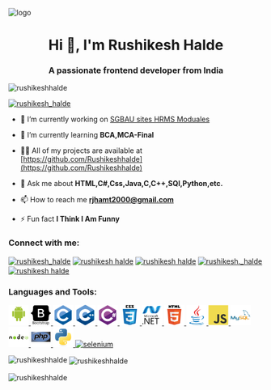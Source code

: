 
![logo](https://media.tenor.com/Vzk_9mrDqTAAAAAC/welcome-to-my-profile-welcome.gif)
<h1 align="center">Hi 👋, I'm Rushikesh Halde</h1>
<h3 align="center">A passionate frontend developer from India</h3>

<p align="left"> <img src="https://komarev.com/ghpvc/?username=rushikeshhalde&label=Profile%20views&color=0e75b6&style=flat" alt="rushikeshhalde" /> </p>

<p align="left"> <a href="https://twitter.com/rushikesh_halde" target="blank"><img src="https://img.shields.io/twitter/follow/rushikesh_halde?logo=twitter&style=for-the-badge" alt="rushikesh_halde" /></a> </p>

- 🔭 I’m currently working on [SGBAU sites HRMS Moduales](https://sgbau.ac.in/)

- 🌱 I’m currently learning **BCA,MCA-Final**

- 👨‍💻 All of my projects are available at [https://github.com/Rushikeshhalde](https://github.com/Rushikeshhalde)

- 💬 Ask me about **HTML,C#,Css,Java,C,C++,SQl,Python,etc.**

- 📫 How to reach me **rjhamt2000@gmail.com**

- ⚡ Fun fact **I Think I Am Funny**

<h3 align="left">Connect with me:</h3>
<p align="left">
<a href="https://twitter.com/rushikesh_halde" target="blank"><img align="center" src="https://raw.githubusercontent.com/rahuldkjain/github-profile-readme-generator/master/src/images/icons/Social/twitter.svg" alt="rushikesh_halde" height="30" width="40" /></a>
<a href="https://linkedin.com/in/rushikesh halde" target="blank"><img align="center" src="https://raw.githubusercontent.com/rahuldkjain/github-profile-readme-generator/master/src/images/icons/Social/linked-in-alt.svg" alt="rushikesh halde" height="30" width="40" /></a>
<a href="https://fb.com/rushikesh halde" target="blank"><img align="center" src="https://raw.githubusercontent.com/rahuldkjain/github-profile-readme-generator/master/src/images/icons/Social/facebook.svg" alt="rushikesh halde" height="30" width="40" /></a>
<a href="https://instagram.com/rushikesh._halde" target="blank"><img align="center" src="https://raw.githubusercontent.com/rahuldkjain/github-profile-readme-generator/master/src/images/icons/Social/instagram.svg" alt="rushikesh._halde" height="30" width="40" /></a>
<a href="https://www.youtube.com/c/rushikesh halde" target="blank"><img align="center" src="https://raw.githubusercontent.com/rahuldkjain/github-profile-readme-generator/master/src/images/icons/Social/youtube.svg" alt="rushikesh halde" height="30" width="40" /></a>
</p>

<h3 align="left">Languages and Tools:</h3>
<p align="left"> <a href="https://developer.android.com" target="_blank" rel="noreferrer"> <img src="https://raw.githubusercontent.com/devicons/devicon/master/icons/android/android-original-wordmark.svg" alt="android" width="40" height="40"/> </a> <a href="https://getbootstrap.com" target="_blank" rel="noreferrer"> <img src="https://raw.githubusercontent.com/devicons/devicon/master/icons/bootstrap/bootstrap-plain-wordmark.svg" alt="bootstrap" width="40" height="40"/> </a> <a href="https://www.cprogramming.com/" target="_blank" rel="noreferrer"> <img src="https://raw.githubusercontent.com/devicons/devicon/master/icons/c/c-original.svg" alt="c" width="40" height="40"/> </a> <a href="https://www.w3schools.com/cpp/" target="_blank" rel="noreferrer"> <img src="https://raw.githubusercontent.com/devicons/devicon/master/icons/cplusplus/cplusplus-original.svg" alt="cplusplus" width="40" height="40"/> </a> <a href="https://www.w3schools.com/cs/" target="_blank" rel="noreferrer"> <img src="https://raw.githubusercontent.com/devicons/devicon/master/icons/csharp/csharp-original.svg" alt="csharp" width="40" height="40"/> </a> <a href="https://www.w3schools.com/css/" target="_blank" rel="noreferrer"> <img src="https://raw.githubusercontent.com/devicons/devicon/master/icons/css3/css3-original-wordmark.svg" alt="css3" width="40" height="40"/> </a> <a href="https://dotnet.microsoft.com/" target="_blank" rel="noreferrer"> <img src="https://raw.githubusercontent.com/devicons/devicon/master/icons/dot-net/dot-net-original-wordmark.svg" alt="dotnet" width="40" height="40"/> </a> <a href="https://www.w3.org/html/" target="_blank" rel="noreferrer"> <img src="https://raw.githubusercontent.com/devicons/devicon/master/icons/html5/html5-original-wordmark.svg" alt="html5" width="40" height="40"/> </a> <a href="https://www.java.com" target="_blank" rel="noreferrer"> <img src="https://raw.githubusercontent.com/devicons/devicon/master/icons/java/java-original.svg" alt="java" width="40" height="40"/> </a> <a href="https://developer.mozilla.org/en-US/docs/Web/JavaScript" target="_blank" rel="noreferrer"> <img src="https://raw.githubusercontent.com/devicons/devicon/master/icons/javascript/javascript-original.svg" alt="javascript" width="40" height="40"/> </a> <a href="https://www.mysql.com/" target="_blank" rel="noreferrer"> <img src="https://raw.githubusercontent.com/devicons/devicon/master/icons/mysql/mysql-original-wordmark.svg" alt="mysql" width="40" height="40"/> </a> <a href="https://nodejs.org" target="_blank" rel="noreferrer"> <img src="https://raw.githubusercontent.com/devicons/devicon/master/icons/nodejs/nodejs-original-wordmark.svg" alt="nodejs" width="40" height="40"/> </a> <a href="https://www.php.net" target="_blank" rel="noreferrer"> <img src="https://raw.githubusercontent.com/devicons/devicon/master/icons/php/php-original.svg" alt="php" width="40" height="40"/> </a> <a href="https://www.python.org" target="_blank" rel="noreferrer"> <img src="https://raw.githubusercontent.com/devicons/devicon/master/icons/python/python-original.svg" alt="python" width="40" height="40"/> </a> <a href="https://www.selenium.dev" target="_blank" rel="noreferrer"> <img src="https://raw.githubusercontent.com/detain/svg-logos/780f25886640cef088af994181646db2f6b1a3f8/svg/selenium-logo.svg" alt="selenium" width="40" height="40"/> </a> </p>

<p><img align="left" src="https://github-readme-stats.vercel.app/api/top-langs?username=rushikeshhalde&show_icons=true&locale=en&layout=compact" alt="rushikeshhalde" /></p>

<p>&nbsp;<img align="center" src="https://github-readme-stats.vercel.app/api?username=rushikeshhalde&show_icons=true&locale=en" alt="rushikeshhalde" /></p>

<p><img align="center" src="https://github-readme-streak-stats.herokuapp.com/?user=rushikeshhalde&" alt="rushikeshhalde" /></p>
